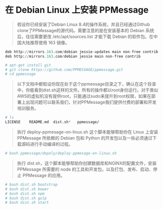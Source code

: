# 在 Debian Linux 上安装 PPMessage

> 假设你已经安装了Debian Linux 8.4的操作系统，并且已经通过Github clone了PPMessage的源代码。需要注意的是在安装基本的 Debian 系统后，往往需要更改 /etc/apt/sources.list 才能下载 Debian 的软件包。在中国大陆推荐使用 163 镜像。

```python
deb http://mirrors.163.com/debian jessie-updates main non-free contrib
deb http://mirrors.163.com/debian jessie main non-free contrib

```


```bash
# apt-get install git
# git clone https://github.com/PPMESSAGE/ppmessage.git
# cd ppmessage

```

> 以下文档中都假设你现在处于这个ppmessage目录之下，确认在这个目录中，你能看到dist.sh这样的文件。所有的操作都以root身份运行。对于类似AWS的虚拟机没有提供root，只能通过sudo来提升到root权限，如果在部署上出现问题可以联系我们，针对PPMessage我们提供付费的部署和开发培训服务。

```bash
# ls
LICENSE    README.md  dist.sh*   ppmessage/

```

> 执行 deploy-ppmesage-on-linux.sh 这个脚本能够帮助你在 Linux 上安装 PPMessage 所依赖的 Debian 包和 Python 的开发包以及一些必须通过下载源码进行手动编译的过程。

```bash
# bash ppmessage/depoly/deploy-ppmesage-on-linux.sh

```

> 执行 dist.sh，这个脚本能够帮助你创建数据库和NGINX的配置文件，安装 PPMessage 所需要的 node 的工具和开发包，以及打包、发布、启动、停止 PPMessage 的应用。

```bash
# bash dist.sh bootstrap
# bash dist.sh bower
# bash dist.sh npm
# bash dist.sh gulp
# bash dist.sh start

```




